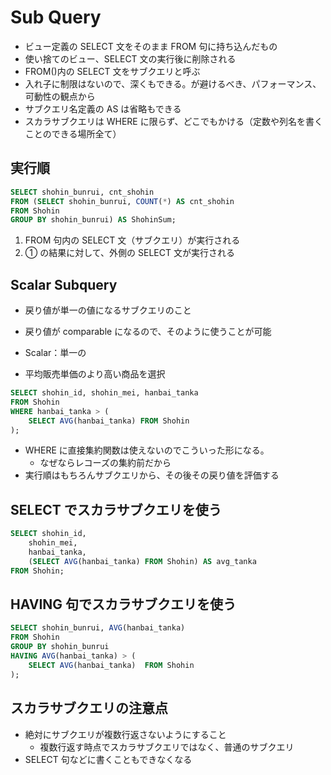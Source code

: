 # Sub Query

- ビュー定義の SELECT 文をそのまま FROM 句に持ち込んだもの
- 使い捨てのビュー、SELECT 文の実行後に削除される
- FROM()内の SELECT 文をサブクエリと呼ぶ
- 入れ子に制限はないので、深くもできる。が避けるべき、パフォーマンス、可動性の観点から
- サブクエリ名定義の AS は省略もできる
- スカラサブクエリは WHERE に限らず、どこでもかける（定数や列名を書くことのできる場所全て）

## 実行順

```sql
SELECT shohin_bunrui, cnt_shohin
FROM (SELECT shohin_bunrui, COUNT(*) AS cnt_shohin
FROM Shohin
GROUP BY shohin_bunrui) AS ShohinSum;
```

1. FROM 句内の SELECT 文（サブクエリ）が実行される
2. ① の結果に対して、外側の SELECT 文が実行される

## Scalar Subquery

- 戻り値が単一の値になるサブクエリのこと
- 戻り値が comparable になるので、そのように使うことが可能
- Scalar：単一の

- 平均販売単価のより高い商品を選択

```sql
SELECT shohin_id, shohin_mei, hanbai_tanka
FROM Shohin
WHERE hanbai_tanka > (
    SELECT AVG(hanbai_tanka) FROM Shohin
);
```

- WHERE に直接集約関数は使えないのでこういった形になる。
  - なぜならレコーズの集約前だから
- 実行順はもちろんサブクエリから、その後その戻り値を評価する

## SELECT でスカラサブクエリを使う

```sql
SELECT shohin_id,
    shohin_mei,
    hanbai_tanka,
    (SELECT AVG(hanbai_tanka) FROM Shohin) AS avg_tanka
FROM Shohin;
```

## HAVING 句でスカラサブクエリを使う

```sql
SELECT shohin_bunrui, AVG(hanbai_tanka)
FROM Shohin
GROUP BY shohin_bunrui
HAVING AVG(hanbai_tanka) > (
    SELECT AVG(hanbai_tanka)  FROM Shohin
);
```

## スカラサブクエリの注意点

- 絶対にサブクエリが複数行返さないようにすること
  - 複数行返す時点でスカラサブクエリではなく、普通のサブクエリ
- SELECT 句などに書くこともできなくなる
